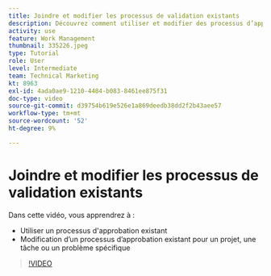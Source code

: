 ```yaml
---
title: Joindre et modifier les processus de validation existants
description: Découvrez comment utiliser et modifier des processus d’approbation existants pour des projets, des tâches ou des problèmes dans [!DNL  Workfront].
activity: use
feature: Work Management
thumbnail: 335226.jpeg
type: Tutorial
role: User
level: Intermediate
team: Technical Marketing
kt: 8963
exl-id: 4ada0ae9-1210-4484-b083-8461ee875f31
doc-type: video
source-git-commit: d39754b619e526e1a869deedb38dd2f2b43aee57
workflow-type: tm+mt
source-wordcount: '52'
ht-degree: 9%

---
```


# Joindre et modifier les processus de validation existants

Dans cette vidéo, vous apprendrez à :

* Utiliser un processus d&#39;approbation existant
* Modification d’un processus d’approbation existant pour un projet, une tâche ou un problème spécifique

>[!VIDEO](https://video.tv.adobe.com/v/335226/?quality=12)

<!---
learn more URLS
--->
